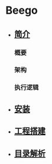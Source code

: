 # Beego

* ## [简介](/01初识/简介.md)

  ### 概要

  ### 架构

  ### 执行逻辑
* ## [安装](/01初识/安装.md)
* ## [工程搭建](/02项目架构/工程搭建.md)
* ## [目录解析](/02项目架构/目录解析.md)



